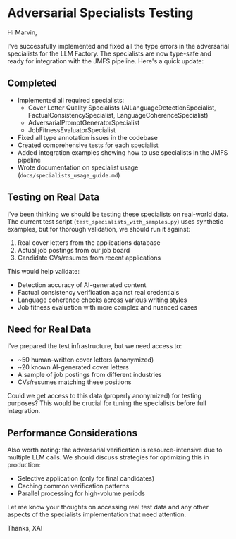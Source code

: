 # Adversarial Specialists Testing

Hi Marvin,

I've successfully implemented and fixed all the type errors in the adversarial specialists for the LLM Factory. The specialists are now type-safe and ready for integration with the JMFS pipeline. Here's a quick update:

## Completed
- Implemented all required specialists:
  - Cover Letter Quality Specialists (AILanguageDetectionSpecialist, FactualConsistencySpecialist, LanguageCoherenceSpecialist)
  - AdversarialPromptGeneratorSpecialist
  - JobFitnessEvaluatorSpecialist
- Fixed all type annotation issues in the codebase
- Created comprehensive tests for each specialist
- Added integration examples showing how to use specialists in the JMFS pipeline
- Wrote documentation on specialist usage (`docs/specialists_usage_guide.md`)

## Testing on Real Data

I've been thinking we should be testing these specialists on real-world data. The current test script (`test_specialists_with_samples.py`) uses synthetic examples, but for thorough validation, we should run it against:

1. Real cover letters from the applications database
2. Actual job postings from our job board
3. Candidate CVs/resumes from recent applications

This would help validate:
- Detection accuracy of AI-generated content
- Factual consistency verification against real credentials
- Language coherence checks across various writing styles
- Job fitness evaluation with more complex and nuanced cases

## Need for Real Data

I've prepared the test infrastructure, but we need access to:
- ~50 human-written cover letters (anonymized)
- ~20 known AI-generated cover letters
- A sample of job postings from different industries
- CVs/resumes matching these positions

Could we get access to this data (properly anonymized) for testing purposes? This would be crucial for tuning the specialists before full integration.

## Performance Considerations

Also worth noting: the adversarial verification is resource-intensive due to multiple LLM calls. We should discuss strategies for optimizing this in production:
- Selective application (only for final candidates)
- Caching common verification patterns
- Parallel processing for high-volume periods

Let me know your thoughts on accessing real test data and any other aspects of the specialists implementation that need attention.

Thanks,
XAI
